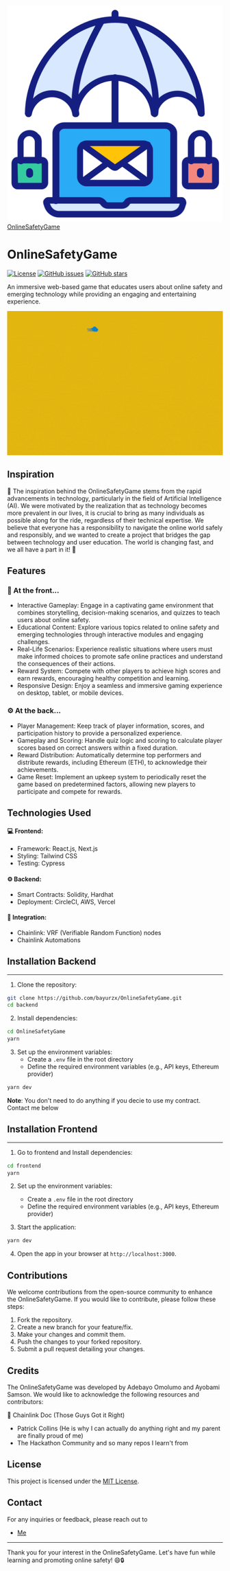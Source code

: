 [![OnlineSafetyGame](./frontend/public/safety.png)  OnlineSafetyGame](https://chainlink-hack-frontend.vercel.app/)

OnlineSafetyGame
================

[![License](https://img.shields.io/badge/license-MIT-blue.svg)](./LICENSE) 
[![GitHub issues](https://img.shields.io/github/issues/bayurzx/OnlineSafetyGame)](https://github.com/bayurzx/OnlineSafety/issues) 
[![GitHub stars](https://img.shields.io/github/stars/bayurzx/OnlineSafety)](https://github.com/bayurzx/OnlineSafety/stargazers)

An immersive web-based game that educates users about online safety and emerging technology while providing an engaging and entertaining experience.

![OnlineSafetyGame Screenshot](./frontend/public/Screenshot.gif)

Inspiration
-----------

🌟 The inspiration behind the OnlineSafetyGame stems from the rapid advancements in technology, particularly in the field of Artificial Intelligence (AI). We were motivated by the realization that as technology becomes more prevalent in our lives, it is crucial to bring as many individuals as possible along for the ride, regardless of their technical expertise. We believe that everyone has a responsibility to navigate the online world safely and responsibly, and we wanted to create a project that bridges the gap between technology and user education. The world is changing fast, and we all have a part in it! 🌟

Features
--------

### 🚀 At the front...

-   Interactive Gameplay: Engage in a captivating game environment that combines storytelling, decision-making scenarios, and quizzes to teach users about online safety.
-   Educational Content: Explore various topics related to online safety and emerging technologies through interactive modules and engaging challenges.
-   Real-Life Scenarios: Experience realistic situations where users must make informed choices to promote safe online practices and understand the consequences of their actions.
-   Reward System: Compete with other players to achieve high scores and earn rewards, encouraging healthy competition and learning.
-   Responsive Design: Enjoy a seamless and immersive gaming experience on desktop, tablet, or mobile devices.

### ⚙️ At the back...

-   Player Management: Keep track of player information, scores, and participation history to provide a personalized experience.
-   Gameplay and Scoring: Handle quiz logic and scoring to calculate player scores based on correct answers within a fixed duration.
-   Reward Distribution: Automatically determine top performers and distribute rewards, including Ethereum (ETH), to acknowledge their achievements.
-   Game Reset: Implement an upkeep system to periodically reset the game based on predetermined factors, allowing new players to participate and compete for rewards.

Technologies Used
-----------------

#### 💻 Frontend:

-   Framework: React.js, Next.js
-   Styling: Tailwind CSS
-   Testing: Cypress

#### ⚙️ Backend:

-   Smart Contracts: Solidity, Hardhat
-   Deployment: CircleCI, AWS, Vercel

#### 🔗 Integration:

-   Chainlink: VRF (Verifiable Random Function) nodes
-   Chainlink Automations

## Installation Backend
------------

1.  Clone the repository:

``` sh
git clone https://github.com/bayurzx/OnlineSafetyGame.git
cd backend
```
2.  Install dependencies:

``` sh
cd OnlineSafetyGame
yarn
```
    

3.  Set up the environment variables:
    -   Create a `.env` file in the root directory
    -   Define the required environment variables (e.g., API keys, Ethereum provider)

```sh
yarn dev
```

**Note**: You don't need to do anything if you decie to use my contract. Contact me below

## Installation Frontend
------------


1.  Go to frontend and Install dependencies:

``` sh
cd frontend
yarn
```

2.  Set up the environment variables:
    -   Create a `.env` file in the root directory
    -   Define the required environment variables (e.g., API keys, Ethereum provider)
    
3.  Start the application:

```sh
yarn dev
```

4.  Open the app in your browser at `http://localhost:3000`.



Contributions
-------------

We welcome contributions from the open-source community to enhance the OnlineSafetyGame. If you would like to contribute, please follow these steps:

1.  Fork the repository.
2.  Create a new branch for your feature/fix.
3.  Make your changes and commit them.
4.  Push the changes to your forked repository.
5.  Submit a pull request detailing your changes.

Credits
-------

The OnlineSafetyGame was developed by Adebayo Omolumo and Ayobami Samson. We would like to acknowledge the following resources and contributors:

🚀  Chainlink Doc (Those Guys Got it Right)
-   Patrick Collins (He is why I can actually do anything right and my parent are finally proud of me)
-   The Hackathon Community and so many repos I learn't from

License
-------

This project is licensed under the [MIT License](./LICENSE).

Contact
-------

For any inquiries or feedback, please reach out to
- <a href="mailto:bayurzx@gmail.com?subject=Hello%20Adebayo&body=Hi?">Me</a>

* * * * *

Thank you for your interest in the OnlineSafetyGame. Let's have fun while learning and promoting online safety! 😄🔒